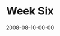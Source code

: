---
layout: message
category: message
series: "One"
title: "Week Six"
date: 2008-08-10-00-00
message_id: 510
description: "John Burke talks about staying in touch with God."
video: "http://s3.amazonaws.com/crossroadsvideomessages/One-week6.mp4"
video-duration: "44:29"
video-image: "http://s3.amazonaws.com/crossroads-media/images/legacy/content/One-week6-still.jpg"
notes-description: "Study Notes for One (Week Six)"
notes: "http://s3.amazonaws.com/crossroads-media/media/legacy/documents/SN_08-10-08.pdf"
notes-title: "One (Week Six) - Study Notes"
audio: "http://s3.amazonaws.com/crossroadsaudiomessages/One-week6.mp3"
audio-duration: "44:29"
explicit: false
---